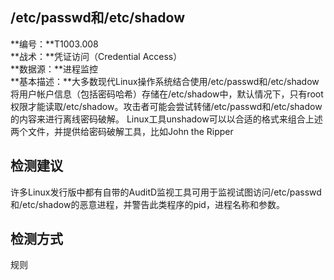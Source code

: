 ## /etc/passwd和/etc/shadow  
**编号：**T1003.008  
**战术：**凭证访问（Credential Access）  
**数据源：**进程监控  
**基本描述：**大多数现代Linux操作系统结合使用/etc/passwd和/etc/shadow将用户帐户信息（包括密码哈希）存储在/etc/shadow中，默认情况下，只有root权限才能读取/etc/shadow。攻击者可能会尝试转储/etc/passwd和/etc/shadow的内容来进行离线密码破解。
Linux工具unshadow可以以合适的格式来组合上述两个文件，并提供给密码破解工具，比如John the Ripper  
## 检测建议  
许多Linux发行版中都有自带的AuditD监视工具可用于监视试图访问/etc/passwd和/etc/shadow的恶意进程，并警告此类程序的pid，进程名称和参数。  
## 检测方式  
规则